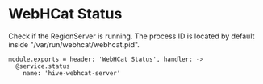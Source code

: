 
# WebHCat Status

Check if the RegionServer is running. The process ID is located by default
inside "/var/run/webhcat/webhcat.pid".

    module.exports = header: 'WebHCat Status', handler: ->
      @service.status
        name: 'hive-webhcat-server'

